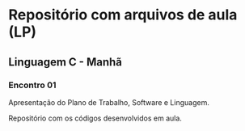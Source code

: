 # Repositório com arquivos de aula (LP)

## Linguagem C - Manhã

### Encontro 01
Apresentação do Plano de Trabalho, Software e Linguagem.

Repositório com os códigos desenvolvidos em aula.
